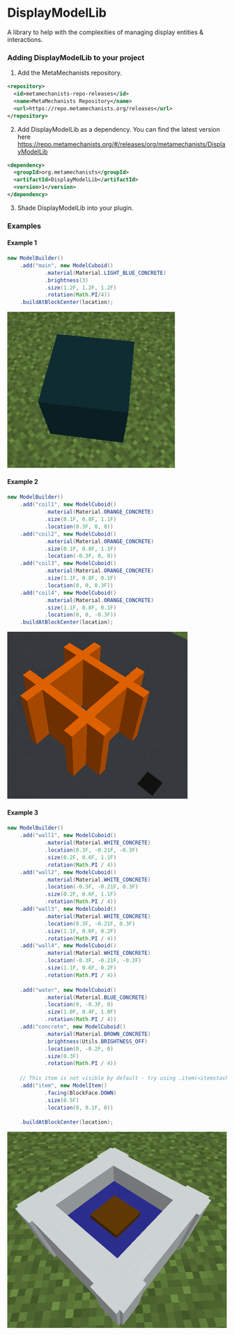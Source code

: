 # DisplayModelLib
A library to help with the complexities of managing display entities & interactions.

### Adding DisplayModelLib to your project
1) Add the MetaMechanists repository.
```xml
<repository>
  <id>metamechanists-repo-releases</id>
  <name>MetaMechanists Repository</name>
  <url>https://repo.metamechanists.org/releases</url>
</repository>
```

2) Add DisplayModelLib as a dependency. You can find the latest version here https://repo.metamechanists.org/#/releases/org/metamechanists/DisplayModelLib
```xml
<dependency>
  <groupId>org.metamechanists</groupId>
  <artifactId>DisplayModelLib</artifactId>
  <version>1</version>
</dependency>
```

3) Shade DisplayModelLib into your plugin.

### Examples
#### Example 1
```java
new ModelBuilder()
    .add("main", new ModelCuboid()
            .material(Material.LIGHT_BLUE_CONCRETE)
            .brightness(3)
            .size(1.2F, 1.2F, 1.2F)
            .rotation(Math.PI/4))
    .buildAtBlockCenter(location);
```
![beacon_matrix.png](images/beacon_matrix.png)

#### Example 2
```java
new ModelBuilder()
    .add("coil1", new ModelCuboid()
            .material(Material.ORANGE_CONCRETE)
            .size(0.1F, 0.8F, 1.1F)
            .location(0.3F, 0, 0))
    .add("coil2", new ModelCuboid()
            .material(Material.ORANGE_CONCRETE)
            .size(0.1F, 0.8F, 1.1F)
            .location(-0.3F, 0, 0))
    .add("coil3", new ModelCuboid()
            .material(Material.ORANGE_CONCRETE)
            .size(1.1F, 0.8F, 0.1F)
            .location(0, 0, 0.3F))
    .add("coil4", new ModelCuboid()
            .material(Material.ORANGE_CONCRETE)
            .size(1.1F, 0.8F, 0.1F)
            .location(0, 0, -0.3F))
    .buildAtBlockCenter(location);
```
![beacon_Battery.png](images/beacon_battery.png)

#### Example 3
```java
new ModelBuilder()
    .add("wall1", new ModelCuboid()
            .material(Material.WHITE_CONCRETE)
            .location(0.3F, -0.21F, -0.3F)
            .size(0.2F, 0.6F, 1.1F)
            .rotation(Math.PI / 4))
    .add("wall2", new ModelCuboid()
            .material(Material.WHITE_CONCRETE)
            .location(-0.3F, -0.21F, 0.3F)
            .size(0.2F, 0.6F, 1.1F)
            .rotation(Math.PI / 4))
    .add("wall3", new ModelCuboid()
            .material(Material.WHITE_CONCRETE)
            .location(0.3F, -0.21F, 0.3F)
            .size(1.1F, 0.6F, 0.2F)
            .rotation(Math.PI / 4))
    .add("wall4", new ModelCuboid()
            .material(Material.WHITE_CONCRETE)
            .location(-0.3F, -0.21F, -0.3F)
            .size(1.1F, 0.6F, 0.2F)
            .rotation(Math.PI / 4))

    .add("water", new ModelCuboid()
            .material(Material.BLUE_CONCRETE)
            .location(0, -0.3F, 0)
            .size(1.0F, 0.4F, 1.0F)
            .rotation(Math.PI / 4))
    .add("concrete", new ModelCuboid()
            .material(Material.BROWN_CONCRETE)
            .brightness(Utils.BRIGHTNESS_OFF)
            .location(0, -0.2F, 0)
            .size(0.3F)
            .rotation(Math.PI / 4))
        
    // This item is not visible by default - try using .item(<itemstack)
    .add("item", new ModelItem()
            .facing(BlockFace.DOWN)
            .size(0.5F)
            .location(0, 0.1F, 0))

    .buildAtBlockCenter(location);
```
![img.png](images/crystal_refiner.png)